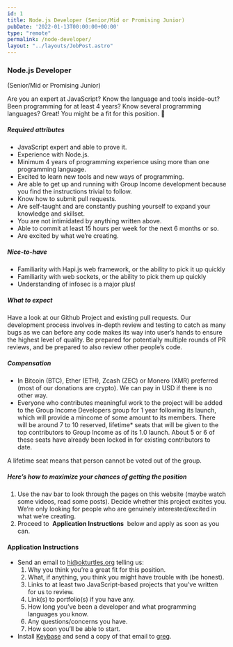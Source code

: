 ```yaml
---
id: 1
title: Node.js Developer (Senior/Mid or Promising Junior)
pubDate: '2022-01-13T00:00:00+00:00'
type: "remote"
permalink: /node-developer/
layout: "../layouts/JobPost.astro"
---
```


### Node.js Developer  
(Senior/Mid or Promising Junior)

Are you an expert at JavaScript? Know the language and tools inside-out? Been programming for at least 4 years? Know several programming languages? Great! You might be a fit for this position. 🙂

##### Required attributes

*   JavaScript expert and able to prove it.
*   Experience with Node.js.
*   Minimum 4 years of programming experience using more than one programming language.
*   Excited to learn new tools and new ways of programming.
*   Are able to get up and running with Group Income development because you find the instructions trivial to follow.
*   Know how to submit pull requests.
*   Are self-taught and are constantly pushing yourself to expand your knowledge and skillset.
*   You are not intimidated by anything written above.
*   Able to commit at least 15 hours per week for the next 6 months or so.
*   Are excited by what we’re creating.

##### Nice-to-have

*   Familiarity with Hapi.js web framework, or the ability to pick it up quickly
*   Familiarity with web sockets, or the ability to pick them up quickly
*   Understanding of infosec is a major plus!

##### What to expect

Have a look at our Github Project and existing pull requests. Our development process involves in-depth review and testing to catch as many bugs as we can before any code makes its way into user’s hands to ensure the highest level of quality. Be prepared for potentially multiple rounds of PR reviews, and be prepared to also review other people’s code.

##### Compensation

*   In Bitcoin (BTC), Ether (ETH), Zcash (ZEC) or Monero (XMR) preferred (most of our donations are crypto). We can pay in USD if there is no other way.
*   Everyone who contributes meaningful work to the project will be added to the Group Income Developers group for 1 year following its launch, which will provide a mincome of some amount to its members. There will be around 7 to 10 reserved, lifetime\* seats that will be given to the top contributors to Group Income as of its 1.0 launch. About 5 or 6 of these seats have already been locked in for existing contributors to date.

A lifetime seat means that person cannot be voted out of the group.

##### Here’s how to maximize your chances of getting the position

1.  Use the nav bar to look through the pages on this website (maybe watch some videos, read some posts). Decide whether this project excites you. We’re only looking for people who are genuinely interested/excited in what we’re creating.
2.  Proceed to  **Application Instructions**  below and apply as soon as you can.

#### Application Instructions

*   Send an email to hi@okturtles.org telling us:
    1.  Why you think you’re a great fit for this position.
    2.  What, if anything, you think you might have trouble with (be honest).
    3.  Links to at least two JavaScript-based projects that you’ve written for us to review.
    4.  Link(s) to portfolio(s) if you have any.
    5.  How long you’ve been a developer and what programming languages you know.
    6.  Any questions/concerns you have.
    7.  How soon you’ll be able to start.
*   Install [Keybase](https://keybase.io) and send a copy of that email to [greg](https://keybase.io/greg).
